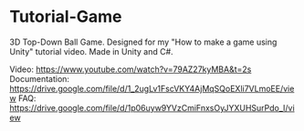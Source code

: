 # Tutorial-Game
3D Top-Down Ball Game. Designed for my "How to make a game using Unity" tutorial video. Made in Unity and C#.

Video: https://www.youtube.com/watch?v=79AZ27kyMBA&t=2s
Documentation: https://drive.google.com/file/d/1_2ugLv1FscVKY4AjMqSQoEXli7VLmoEE/view
FAQ: https://drive.google.com/file/d/1p06uyw9YVzCmiFnxsOyJYXUHSurPdo_I/view

